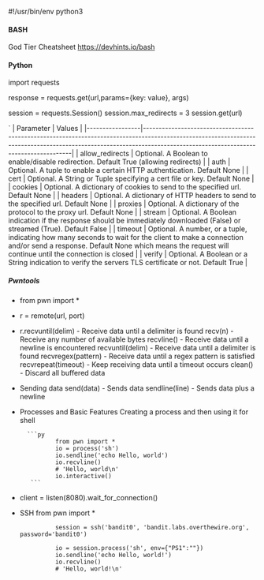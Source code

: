  #!/usr/bin/env python3

#### BASH

God Tier Cheatsheet
https://devhints.io/bash


#### Python 

import requests 

response = requests.get(url,params={key: value}, args)  

session = requests.Session()
session.max_redirects = 3
session.get(url)


`
| Parameter  | Values                                                                                                                                                                                                            |
|-----------------|-------------------------------------------------------------------------------------------------------------------------------------------------------------------------------------------------------------------|
| allow_redirects | Optional. A Boolean to enable/disable redirection. Default True (allowing redirects)                                                                                                                              |
| auth            | Optional. A tuple to enable a certain HTTP authentication. Default None                                                                                                                                           |
| cert            | Optional. A String or Tuple specifying a cert file or key. Default None                                                                                                                                           |
| cookies         | Optional. A dictionary of cookies to send to the specified url. Default None                                                                                                                                      |
| headers         | Optional. A dictionary of HTTP headers to send to the specified url. Default None                                                                                                                                 |
| proxies         | Optional. A dictionary of the protocol to the proxy url. Default None                                                                                                                                             |
| stream          | Optional. A Boolean indication if the response should be immediately downloaded (False) or streamed (True). Default False                                                                                         |
| timeout         | Optional. A number, or a tuple, indicating how many seconds to wait for the client to make a connection and/or send a response. Default None which means the request will continue until the connection is closed |
| verify          | Optional. A Boolean or a String indication to verify the servers TLS certificate or not. Default True                                                                                                             |


##### Pwntools  
* from pwn import *
* r = remote(url, port)
* r.recvuntil(delim) - Receive data until a delimiter is found
        recv(n) - Receive any number of available bytes
        recvline() - Receive data until a newline is encountered
        recvuntil(delim) - Receive data until a delimiter is found
        recvregex(pattern) - Receive data until a regex pattern is satisfied
        recvrepeat(timeout) - Keep receiving data until a timeout occurs
        clean() - Discard all buffered data
* Sending data
        send(data) - Sends data
        sendline(line) - Sends data plus a newline
* Processes and Basic Features
        Creating a process and then using it for shell  
        
        ```py
                from pwn import *
                io = process('sh')
                io.sendline('echo Hello, world')
                io.recvline()
                # 'Hello, world\n'
                io.interactive()
         ```
* client = listen(8080).wait_for_connection()
* SSH 
                from pwn import *

                session = ssh('bandit0', 'bandit.labs.overthewire.org', password='bandit0')

                io = session.process('sh', env={"PS1":""})
                io.sendline('echo Hello, world!')
                io.recvline()
                # 'Hello, world!\n'
